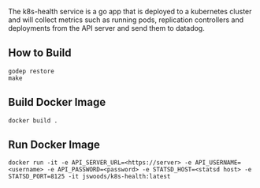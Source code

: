 The k8s-health service is a go app that is deployed to a kubernetes cluster and will collect metrics such as running pods, replication controllers and deployments from the API server and send them to datadog.

## How to Build

```
godep restore
make
```

## Build Docker Image

```
docker build .
```

## Run Docker Image

```
docker run -it -e API_SERVER_URL=<https://server> -e API_USERNAME=<username> -e API_PASSWORD=<password> -e STATSD_HOST=<statsd host> -e STATSD_PORT=8125 -it jswoods/k8s-health:latest
```
